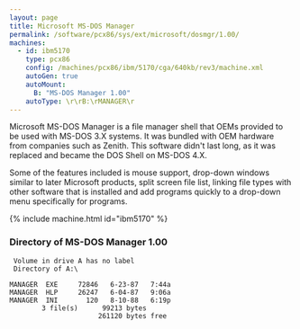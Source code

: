 ```yaml
---
layout: page
title: Microsoft MS-DOS Manager
permalink: /software/pcx86/sys/ext/microsoft/dosmgr/1.00/
machines:
  - id: ibm5170
    type: pcx86
    config: /machines/pcx86/ibm/5170/cga/640kb/rev3/machine.xml
    autoGen: true
    autoMount:
      B: "MS-DOS Manager 1.00"
    autoType: \r\rB:\rMANAGER\r
---
```


Microsoft MS-DOS Manager is a file manager shell that OEMs provided to be used with MS-DOS 3.X systems. It was bundled with OEM hardware from companies such as Zenith. This software didn't last long, as it was replaced and became the DOS Shell on MS-DOS 4.X.

Some of the features included is mouse support, drop-down windows similar to later Microsoft products, split screen file list, linking file types with other software that is installed and add programs quickly to a drop-down menu specifically for programs.

{% include machine.html id="ibm5170" %}

### Directory of MS-DOS Manager 1.00

     Volume in drive A has no label
     Directory of A:\

    MANAGER  EXE     72846   6-23-87   7:44a
    MANAGER  HLP     26247   6-04-87   9:06a
    MANAGER  INI       120   8-10-88   6:19p
            3 file(s)      99213 bytes
                          261120 bytes free
